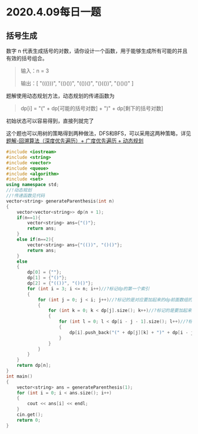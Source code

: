# 2020.4.09每日一题
## 括号生成
数字 n 代表生成括号的对数，请你设计一个函数，用于能够生成所有可能的并且有效的括号组合。
> 输入：n = 3
> 
> 输出：[
       "((()))",
       "(()())",
       "(())()",
       "()(())",
       "()()()"
     ]

题解使用动态规划方法，动态规划的传递函数为
>dp[i] = "(" + dp[可能的括号对数] + ")" + dp[剩下的括号对数]

初始状态可以容易得到，直接列就完了

这个题也可以用树的策略得到两种做法，DFS和BFS，可以采用这两种策略，详见[题解-回溯算法（深度优先遍历）+ 广度优先遍历 + 动态规划](https://leetcode-cn.com/problems/generate-parentheses/solution/hui-su-suan-fa-by-liweiwei1419/)
```cpp
#include <iostream>
#include <string>
#include <vector>
#include <queue>
#include <algorithm>
#include <set>
using namespace std;
//!动态规划
//!传递函数见代码
vector<string> generateParenthesis(int n)
{
    vector<vector<string>> dp(n + 1);
    if(n==1){
        vector<string> ans={"()"};
        return ans;
    }
    else if(n==2){
        vector<string> ans={"(())", "()()"};
        return ans;
    }
    else
    {
        dp[0] = {""};
        dp[1] = {"()"};
        dp[2] = {"(())", "()()"};
        for (int i = 3; i <= n; i++)//?标记dp的第一个索引
        {
            for (int j = 0; j < i; j++)//?标记的是对应要加起来的dp前面数组的索引
            {
                for (int k = 0; k < dp[j].size(); k++)//?标记的是要加起来的dp第一个数组的遍历索引
                {
                    for (int l = 0; l < dp[i - j - 1].size(); l++)//?标记的是要加起来的dp第二个数组的遍历索引
                    {
                        dp[i].push_back("(" + dp[j][k] + ")" + dp[i - j - 1][l]);
                    }
                }
            }
        }
    }
    return dp[n];
}
int main()
{
    vector<string> ans = generateParenthesis(1);
    for (int i = 0; i < ans.size(); i++)
    {
        cout << ans[i] << endl;
    }
    cin.get();
    return 0;
}
```